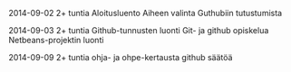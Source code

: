 2014-09-02
  2+ tuntia
    Aloitusluento
    Aiheen valinta
    Guthubiin tutustumista
    
2014-09-03
  2+ tuntia
    Github-tunnusten luonti
    Git- ja github opiskelua
    Netbeans-projektin luonti
    
2014-09-09
  2+ tuntia
    ohja- ja ohpe-kertausta
    github säätöä
    
